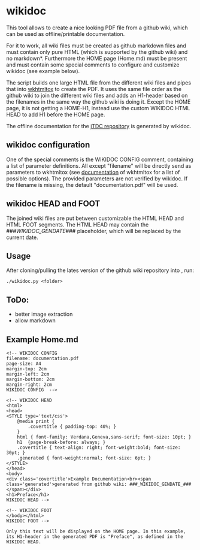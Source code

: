 # wikidoc

This tool allows to create a nice looking PDF file from a github wiki, which can be used as offline/printable documentation.

For it to work, all wiki files must be created as github markdown files and must contain only pure HTML (which is supported by the github wiki) and no markdown*. Furthermore the HOME page (Home.md) must be present and must contain some special comments to configure and customize wikidoc (see example below).

The script builds one large HTML file from the different wiki files and pipes that into [wkhtmltox](http://www.wkhtmltopdf.org/) to create the PDF. It uses the same file order as the github wiki to join the different wiki files and adds an H1-header based on the filenames in the same way the github wiki is doing it. Except the HOME page, it is not getting a HOME-H1, instead use the custom WIKIDOC HTML HEAD to add H1 before the HOME page.

The offline documentation for the [jTDC repository](https://github.com/jobisoft/jTDC/tree/master/documentation) is generated by wikidoc.

## wikidoc configuration

One of the special comments is the WIKIDOC CONFIG comment, containing a list of parameter definitions. All except "filename" will be directly send as parameters to wkhtmltox (see [documentation](http://wkhtmltopdf.org/usage/wkhtmltopdf.txt) of wkhtmltox for a list of possible options). The provided parameters are not verified by wikidoc. If the filename is missing, the default "documentation.pdf" will be used.

## wikidoc HEAD and FOOT

The joined wiki files are put between customizable the HTML HEAD and HTML FOOT segments. The HTML HEAD may contain the ###_WIKIDOC_GENDATE_### placeholder, which will be replaced by the current date.


## Usage

After cloning/pulling the lates version of the github wiki repository into <folder>, run:
```
./wikidoc.py <folder>
```

## ToDo:
 - better image extraction
 - allow markdown

## Example Home.md

```
<!-- WIKIDOC CONFIG
filename: documentation.pdf
page-size: A4
margin-top: 2cm
margin-left: 2cm
margin-bottom: 2cm
margin-right: 2cm
WIKIDOC CONFIG  -->

<!-- WIKIDOC HEAD
<html>
<head>
<STYLE type='text/css'>
    @media print {
        .covertitle { padding-top: 40%; }
    }
    html { font-family: Verdana,Geneva,sans-serif; font-size: 10pt; }
    h1  {page-break-before: always; }
    .covertitle { text-align: right; font-weight:bold; font-size: 30pt; }
    .generated { font-weight:normal; font-size: 6pt; }
</STYLE>
</head>
<body>
<div class='covertitle'>Example Documentation<br><span class='generated'>generated from github wiki: ###_WIKIDOC_GENDATE_###</span></div>
<h1>Preface</h1>
WIKIDOC HEAD -->

<!-- WIKIDOC FOOT
</body></html>
WIKIDOC FOOT -->

Only this text will be displayed on the HOME page. In this example, its H1-header in the generated PDF is "Preface", as defined in the WIKIDOC HEAD.

```
